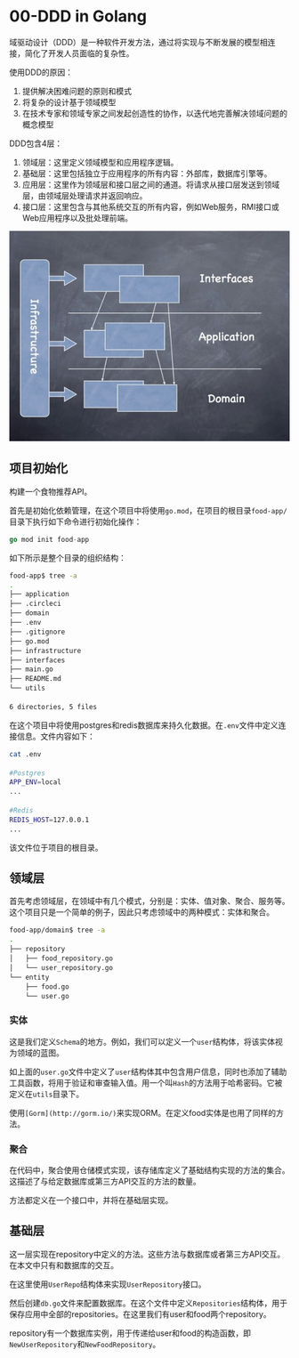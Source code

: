# 00-DDD in Golang

域驱动设计（DDD）是一种软件开发方法，通过将实现与不断发展的模型相连接，简化了开发人员面临的复杂性。

使用DDD的原因：

1. 提供解决困难问题的原则和模式
2. 将复杂的设计基于领域模型
3. 在技​​术专家和领域专家之间发起创造性的协作，以迭代地完善解决领域问题的概念模型

DDD包含4层：

1. 领域层：这里定义领域模型和应用程序逻辑。
2. 基础层：这里包括独立于应用程序的所有内容：外部库，数据库引擎等。
3. 应用层：这里作为领域层和接口层之间的通道。将请求从接口层发送到领域层，由领域层处理请求并返回响应。
4. 接口层：这里包含与其他系统交互的所有内容，例如Web服务，RMI接口或Web应用程序以及批处理前端。

![DDD](../../images/DDD-in-golang.jpg)

## 项目初始化

构建一个食物推荐API。

首先是初始化依赖管理，在这个项目中将使用`go.mod`，在项目的根目录`food-app/`目录下执行如下命令进行初始化操作：

```go
go mod init food-app
```

如下所示是整个目录的组织结构：

```bash
food-app$ tree -a
.
├── application
├── .circleci
├── domain
├── .env
├── .gitignore
├── go.mod
├── infrastructure
├── interfaces
├── main.go
├── README.md
└── utils

6 directories, 5 files
```

在这个项目中将使用postgres和redis数据库来持久化数据。在`.env`文件中定义连接信息。文件内容如下：

```bash
cat .env

#Postgres
APP_ENV=local
...

#Redis
REDIS_HOST=127.0.0.1
...
```

该文件位于项目的根目录。

## 领域层

首先考虑领域层，在领域中有几个模式，分别是：实体、值对象、聚合、服务等。这个项目只是一个简单的例子，因此只考虑领域中的两种模式：实体和聚合。

```bash
food-app/domain$ tree -a
.
├── repository
│   ├── food_repository.go
│   └── user_repository.go
└── entity
    ├── food.go
    └── user.go

```

### 实体

这是我们定义`Schema`的地方。例如，我们可以定义一个`user`结构体，将该实体视为领域的蓝图。

如上面的`user.go`文件中定义了`user`结构体其中包含用户信息，同时也添加了辅助工具函数，将用于验证和审查输入值。用一个叫`Hash`的方法用于哈希密码。它被定义在`utils`目录下。

使用`[Gorm](http://gorm.io/)`来实现ORM。在定义food实体是也用了同样的方法。

### 聚合

在代码中，聚合使用仓储模式实现，该存储库定义了基础结构实现的方法的集合。这描述了与给定数据库或第三方API交互的方法的数量。

方法都定义在一个接口中，并将在基础层实现。

## 基础层

这一层实现在repository中定义的方法。这些方法与数据库或者第三方API交互。在本文中只有和数据库的交互。

在这里使用`UserRepo`结构体来实现`UserRepository`接口。

然后创建`db.go`文件来配置数据库。在这个文件中定义`Repositories`结构体，用于保存应用中全部的repositories。在这里我们有user和food两个repository。

repository有一个数据库实例，用于传递给user和food的构造函数，即`NewUserRepository`和`NewFoodRepository`。

